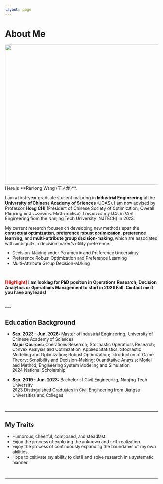 ```yaml
---
layout: page
---
```


# About Me
<img src="{{ site.url }}/images/lifephoto.jpg" width="600" height="460">
<br>
Here is **Renlong Wang (王人龙)**.

I am a first-year graduate student majoring in **Industrial Engineering** at the **University of Chinese Academy of Sciences** (UCAS). I am now advised by Professor **Hong CHI** (President of Chinese Society of Optimization, Overall Planning and Economic Mathematics). I received my B.S. in Civil Engineering from the Nanjing Tech University (NJTECH) in 2023.

My current research focuses on developing new methods span the **contextual optimization**, **preference robust optimization**, **preference learning**, and **multi-attribute group decision-making**, which are associated with ambiguity in decision maker’s utility preference.
- Decision-Making under Parametric and Preference Uncertainty
- Preference Robust Optimization and Preference Learning
- Multi-Attribute Group Decision-Making
<br>

**<font color='red'>[Highlight]</font> I am looking for PhD position in Operations Research, Decision Analytics or Operations Management to start in 2026 Fall. Contact me if you have any leads!**

<br>
---

## Education Background


- **Sep. 2023 - Jun. 2026:** Master of Industrial Engineering, University of Chinese Academy of Sciences
<br> **Major Cources:** Operations Research; Stochastic Operations Research; Convex Analysis and Optimization; Applied Statistics; Stochastic Modeling and Optimization; Robust Optimization; Introduction of Game Theory; Sensibility and Decision-Making; Quantitative Anaysis: Model and Method; Engineering System Modeling and Simulation
<br> 2024 National Scholarship

- **Sep. 2019 - Jun. 2023:** Bachelor of Civil Engineering, Nanjing Tech University <br>2023 Distinguished Graduates in Civil Engineering from Jiangsu Universities and Colleges
<br>

---

## My Traits

- Humorous, cheerful, composed, and steadfast.
- Enjoy the process of exploring the unknown and self-realization.
- Enjoy the process of continuously expanding the boundaries of my own abilities.
- Hope to cultivate my ability to distill and solve research in a systematic manner.
<br>

---
